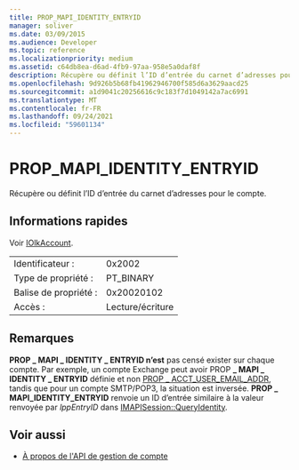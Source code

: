 ```yaml
---
title: PROP_MAPI_IDENTITY_ENTRYID
manager: soliver
ms.date: 03/09/2015
ms.audience: Developer
ms.topic: reference
ms.localizationpriority: medium
ms.assetid: c64db8ea-d6ad-4fb9-97aa-958e5a0daf8f
description: Récupère ou définit l’ID d’entrée du carnet d’adresses pour le compte.
ms.openlocfilehash: 9d926b5b68fb41962946700f585d6a3629aacd25
ms.sourcegitcommit: a1d9041c20256616c9c183f7d1049142a7ac6991
ms.translationtype: MT
ms.contentlocale: fr-FR
ms.lasthandoff: 09/24/2021
ms.locfileid: "59601134"
---
```

# <a name="prop_mapi_identity_entryid"></a>PROP_MAPI_IDENTITY_ENTRYID

Récupère ou définit l’ID d’entrée du carnet d’adresses pour le compte.
  
## <a name="quick-info"></a>Informations rapides

Voir [IOlkAccount](iolkaccount.md).
  
|||
|:-----|:-----|
|Identificateur :  <br/> |0x2002  <br/> |
|Type de propriété :  <br/> |PT_BINARY  <br/> |
|Balise de propriété :  <br/> |0x20020102  <br/> |
|Accès :  <br/> |Lecture/écriture  <br/> |
   
## <a name="remarks"></a>Remarques

 **PROP \_ MAPI \_ IDENTITY \_ ENTRYID n’est** pas censé exister sur chaque compte. Par exemple, un compte Exchange peut avoir PROP **\_ MAPI \_ IDENTITY \_ ENTRYID** définie et non [PROP \_ ACCT_USER_EMAIL_ADDR](prop_acct_user_email_addr.md), tandis que pour un compte SMTP/POP3, la situation est inversée. **PROP \_ MAPI_IDENTITY_ENTRYID** renvoie un ID d’entrée similaire à la valeur renvoyée par  _lppEntryID_ dans [IMAPISession::QueryIdentity](https://msdn.microsoft.com/library/a2cdda90-5457-49a7-b98c-7273ffe5cbbc%28Office.15%29.aspx). 
  
## <a name="see-also"></a>Voir aussi

- [À propos de l'API de gestion de compte](about-the-account-management-api.md)

